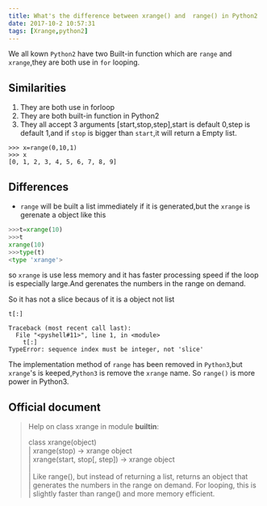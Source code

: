 ```yaml
---
title: What's the difference between xrange() and  range() in Python2
date: 2017-10-2 10:57:31
tags: [Xrange,python2]
---
```


We all kown `Python2` have two Built-in function which are `range` and `xrange`,they are both  use in `for` looping.

## Similarities ##
1. They are both use in forloop 
2. They are both built-in function in Python2
3. They all accept 3 arguments [start,stop,step],start is default 0,step is default 1,and if `stop` is bigger than `start`,it will return a Empty list.

```
>>> x=range(0,10,1)  
>>> x  
[0, 1, 2, 3, 4, 5, 6, 7, 8, 9]  

``` 


## Differences ##

- `range` will be built a list immediately if it is generated,but the `xrange` is gerenate a object like this

```python
>>>t=xrange(10)  
>>>t  
xrange(10)  
>>>type(t)  
<type 'xrange'>  

```
so `xrange` is use less memory and it has faster processing speed if the loop is especially large.And gerenates the numbers in the range on demand.

So it has not a slice becaus of it is a object not  list 

```
t[:]

Traceback (most recent call last):  
  File "<pyshell#11>", line 1, in <module>  
    t[:]
TypeError: sequence index must be integer, not 'slice'

```
The implementation method of `range` has been removed in `Python3`,but `xrange`'s is keeped,`Python3` is remove the `xrange` name.
So `range()` is more power in Python3.

## Official document ##

>Help on class xrange in module __builtin__:  
>  
>class xrange(object)  
> |  xrange(stop) -> xrange object  
> |  xrange(start, stop[, step]) -> xrange object  
> |  
> |  Like range(), but instead of returning a list, returns an object that  
> |  generates the numbers in the range on demand.  For looping, this is  
> |  slightly faster than range() and more memory efficient.  

